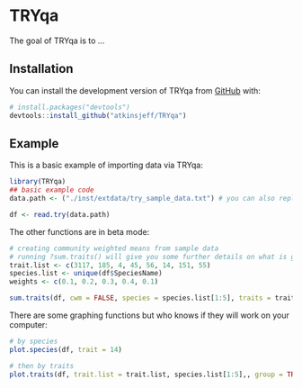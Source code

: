 
<!-- README.md is generated from README.Rmd. Please edit that file -->

# TRYqa

<!-- badges: start -->
<!-- badges: end -->

The goal of TRYqa is to …

## Installation

You can install the development version of TRYqa from
[GitHub](https://github.com/) with:

``` r
# install.packages("devtools")
devtools::install_github("atkinsjeff/TRYqa")
```

## Example

This is a basic example of importing data via TRYqa:

``` r
library(TRYqa)
## basic example code
data.path <- ("./inst/extdata/try_sample_data.txt") # you can also replace this with yr own data

df <- read.try(data.path)
```

The other functions are in beta mode:

``` r
# creating community weighted means from sample data
# running ?sum.traits() will give you some further details on what is going on here
trait.list <- c(3117, 185, 4, 45, 56, 14, 151, 55)
species.list <- unique(df$SpeciesName)
weights <- c(0.1, 0.2, 0.3, 0.4, 0.1)

sum.traits(df, cwm = FALSE, species = species.list[1:5], traits = trait.list, weights = weights)
```

There are some graphing functions but who knows if they will work on
your computer:

``` r
# by species
plot.species(df, trait = 14)

# then by traits
plot.traits(df, trait.list = trait.list, species.list[1:5],, group = TRUE)
```
